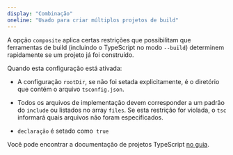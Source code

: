 ```yaml
---
display: "Combinação"
oneline: "Usado para criar múltiplos projetos de build"
---
```


A opção `composite` aplica certas restrições que possibilitam que ferramentas de build (incluindo o TypeScript
no modo `--build`) determinem rapidamente se um projeto já foi construído.

Quando esta configuração está ativada:

- A configuração `rootDir`, se não foi setada explicitamente, é o diretório que contém o arquivo `tsconfig.json`.

- Todos os arquivos de implementação devem corresponder a um padrão do `include` ou listados no array `files`. Se esta restrição for violada, o `tsc` informará quais arquivos não foram especificados.

- `declaração` é setado como` true`

Você pode encontrar a documentação de projetos TypeScript [no guia](https://www.typescriptlang.org/docs/handbook/project-references.html).
